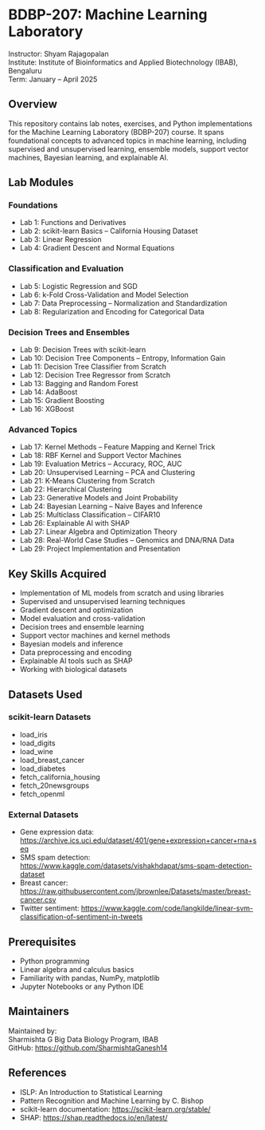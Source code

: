 # BDBP-207: Machine Learning Laboratory

Instructor: Shyam Rajagopalan  
Institute: Institute of Bioinformatics and Applied Biotechnology (IBAB), Bengaluru  
Term: January – April 2025  

## Overview

This repository contains lab notes, exercises, and Python implementations for the Machine Learning Laboratory (BDBP-207) course. It spans foundational concepts to advanced topics in machine learning, including supervised and unsupervised learning, ensemble models, support vector machines, Bayesian learning, and explainable AI.

## Lab Modules

### Foundations
- Lab 1: Functions and Derivatives
- Lab 2: scikit-learn Basics – California Housing Dataset
- Lab 3: Linear Regression
- Lab 4: Gradient Descent and Normal Equations

### Classification and Evaluation
- Lab 5: Logistic Regression and SGD
- Lab 6: k-Fold Cross-Validation and Model Selection
- Lab 7: Data Preprocessing – Normalization and Standardization
- Lab 8: Regularization and Encoding for Categorical Data

### Decision Trees and Ensembles
- Lab 9: Decision Trees with scikit-learn
- Lab 10: Decision Tree Components – Entropy, Information Gain
- Lab 11: Decision Tree Classifier from Scratch
- Lab 12: Decision Tree Regressor from Scratch
- Lab 13: Bagging and Random Forest
- Lab 14: AdaBoost
- Lab 15: Gradient Boosting
- Lab 16: XGBoost

### Advanced Topics
- Lab 17: Kernel Methods – Feature Mapping and Kernel Trick
- Lab 18: RBF Kernel and Support Vector Machines
- Lab 19: Evaluation Metrics – Accuracy, ROC, AUC
- Lab 20: Unsupervised Learning – PCA and Clustering
- Lab 21: K-Means Clustering from Scratch
- Lab 22: Hierarchical Clustering
- Lab 23: Generative Models and Joint Probability
- Lab 24: Bayesian Learning – Naive Bayes and Inference
- Lab 25: Multiclass Classification – CIFAR10
- Lab 26: Explainable AI with SHAP
- Lab 27: Linear Algebra and Optimization Theory
- Lab 28: Real-World Case Studies – Genomics and DNA/RNA Data
- Lab 29: Project Implementation and Presentation

## Key Skills Acquired

- Implementation of ML models from scratch and using libraries
- Supervised and unsupervised learning techniques
- Gradient descent and optimization
- Model evaluation and cross-validation
- Decision trees and ensemble learning
- Support vector machines and kernel methods
- Bayesian models and inference
- Data preprocessing and encoding
- Explainable AI tools such as SHAP
- Working with biological datasets

## Datasets Used

### scikit-learn Datasets
- load_iris
- load_digits
- load_wine
- load_breast_cancer
- load_diabetes
- fetch_california_housing
- fetch_20newsgroups
- fetch_openml

### External Datasets
- Gene expression data: https://archive.ics.uci.edu/dataset/401/gene+expression+cancer+rna+seq
- SMS spam detection: https://www.kaggle.com/datasets/vishakhdapat/sms-spam-detection-dataset
- Breast cancer: https://raw.githubusercontent.com/jbrownlee/Datasets/master/breast-cancer.csv
- Twitter sentiment: https://www.kaggle.com/code/langkilde/linear-svm-classification-of-sentiment-in-tweets

## Prerequisites

- Python programming
- Linear algebra and calculus basics
- Familiarity with pandas, NumPy, matplotlib
- Jupyter Notebooks or any Python IDE

## Maintainers

Maintained by:  
Sharmishta G
Big Data Biology Program, IBAB  
GitHub: https://github.com/SharmishtaGanesh14

## References

- ISLP: An Introduction to Statistical Learning
- Pattern Recognition and Machine Learning by C. Bishop
- scikit-learn documentation: https://scikit-learn.org/stable/
- SHAP: https://shap.readthedocs.io/en/latest/
